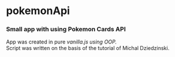 # pokemonApi

### Small app with using Pokemon Cards API

App was created in pure *vanilla.js using OOP.*<br />
Script was written on the basis of the tutorial of Michal Dziedzinski.
